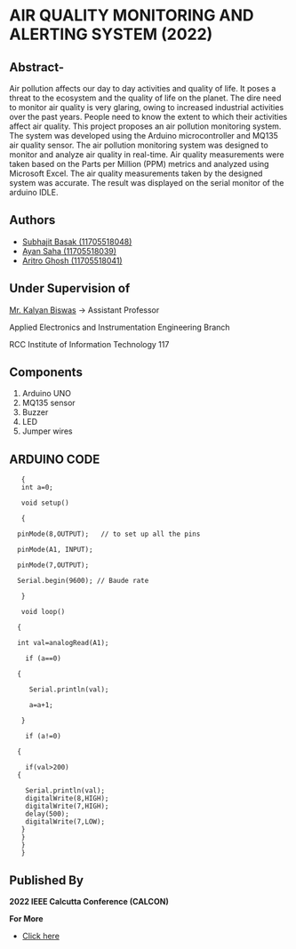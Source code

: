 
# AIR QUALITY MONITORING AND ALERTING SYSTEM (2022)



## Abstract-
Air pollution affects our day to day activities and quality of
life. It poses a threat to the ecosystem and the quality of life on the
planet. The dire need to monitor air quality is very glaring, owing to
increased industrial activities over the past years. People need to
know the extent to which their activities affect air quality. This
project proposes an air pollution monitoring system. The system was
developed using the Arduino microcontroller and MQ135 air quality
sensor. The air pollution monitoring system was designed to monitor
and analyze air quality in real-time. Air quality measurements were
taken based on the Parts per Million (PPM) metrics and analyzed
using Microsoft Excel. The air quality measurements taken by the
designed system was accurate. The result was displayed on the serial
monitor of the arduino IDLE.
## Authors

- [Subhajit Basak (11705518048)](https://www.linkedin.com/in/subhajit21/)
- [Ayan Saha (11705518039)](https://www.linkedin.com/in/ayan-saha-050422218/)
- [Aritro Ghosh (11705518041)](https://www.linkedin.com/in/aritro-ghosh-242305212/)
## Under Supervision of
[Mr. Kalyan Biswas](https://www.linkedin.com/in/kalyan-biswas-921b8635/)
-> Assistant Professor

Applied Electronics and Instrumentation
Engineering Branch

RCC Institute of Information Technology 117
## Components
1. Arduino UNO
2. MQ135 sensor
3. Buzzer
4. LED
5. Jumper wires
## ARDUINO CODE
```
   {
   int a=0;

   void setup()

   {

  pinMode(8,OUTPUT);   // to set up all the pins
  
  pinMode(A1, INPUT);
  
  pinMode(7,OUTPUT);
  
  Serial.begin(9600); // Baude rate
 
   }

   void loop()

  {

  int val=analogRead(A1);

    if (a==0)

  {

     Serial.println(val);

     a=a+1;

   }

    if (a!=0)
  
  {
   
    if(val>200)
  {
       
    Serial.println(val);
    digitalWrite(8,HIGH);
    digitalWrite(7,HIGH);
    delay(500);
    digitalWrite(7,LOW);
   }
   }
   }
   }
```

## Published By

**2022 IEEE Calcutta Conference (CALCON)**


**For More** 
- [Click here](https://drive.google.com/drive/folders/1aH3e5B0goLYNwEz7WpyysoAaFcEurzs4?usp=sharing)
